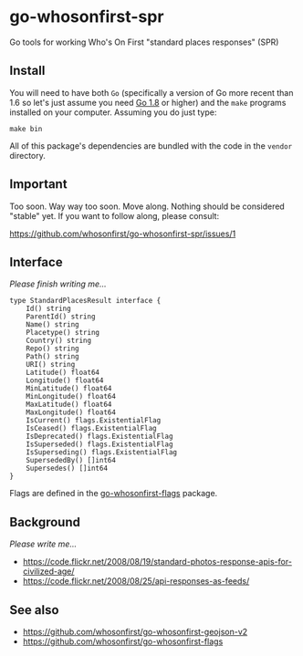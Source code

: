 # go-whosonfirst-spr

Go tools for working Who's On First "standard places responses" (SPR)

## Install

You will need to have both `Go` (specifically a version of Go more recent than 1.6 so let's just assume you need [Go 1.8](https://golang.org/dl/) or higher) and the `make` programs installed on your computer. Assuming you do just type:

```
make bin
```

All of this package's dependencies are bundled with the code in the `vendor` directory.

## Important

Too soon. Way way too soon. Move along. Nothing should be considered "stable" yet. If you want to follow along, please consult:

https://github.com/whosonfirst/go-whosonfirst-spr/issues/1

## Interface

_Please finish writing me..._

```
type StandardPlacesResult interface {
	Id() string
	ParentId() string
	Name() string
	Placetype() string
	Country() string
	Repo() string
	Path() string
	URI() string
	Latitude() float64
	Longitude() float64
	MinLatitude() float64
	MinLongitude() float64
	MaxLatitude() float64
	MaxLongitude() float64
	IsCurrent() flags.ExistentialFlag
	IsCeased() flags.ExistentialFlag
	IsDeprecated() flags.ExistentialFlag
	IsSuperseded() flags.ExistentialFlag
	IsSuperseding() flags.ExistentialFlag
	SupersededBy() []int64
	Supersedes() []int64
}
```

Flags are defined in the [go-whosonfirst-flags](https://github.com/whosonfirst/go-whosonfirst-flags) package.

## Background

_Please write me..._

* https://code.flickr.net/2008/08/19/standard-photos-response-apis-for-civilized-age/
* https://code.flickr.net/2008/08/25/api-responses-as-feeds/

## See also

* https://github.com/whosonfirst/go-whosonfirst-geojson-v2
* https://github.com/whosonfirst/go-whosonfirst-flags
